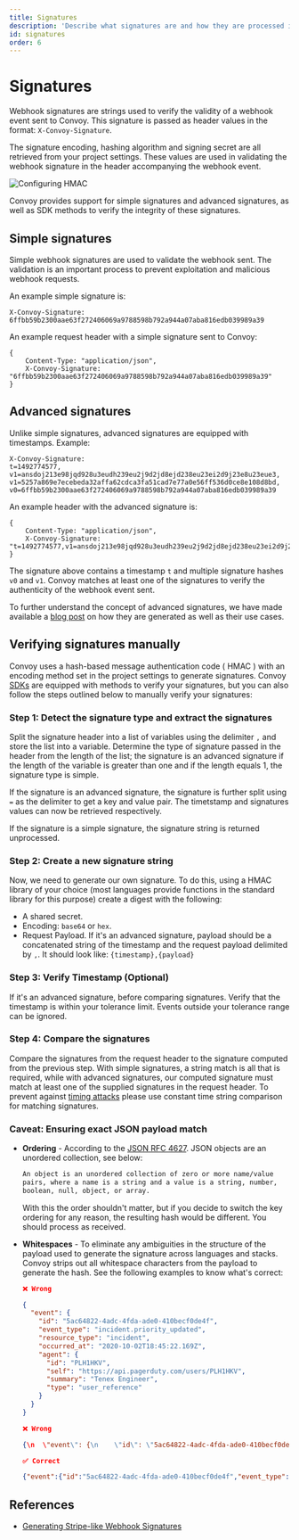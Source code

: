 ```yaml
---
title: Signatures
description: 'Describe what signatures are and how they are processed in Convoy'
id: signatures
order: 6
---
```


# Signatures

Webhook signatures are strings used to verify the validity of a webhook event sent to Convoy. This signature is passed as header values in the format: `X-Convoy-Signature`.

The signature encoding, hashing algorithm and signing secret are all retrieved from your project settings. These values are used in validating the webhook signature in the header accompanying the webhook event.

![Configuring HMAC](/docs-assets/hmac-signature.png)

Convoy provides support for simple signatures and advanced signatures, as well as SDK methods to verify the integrity of these signatures.

## Simple signatures

Simple webhook signatures are used to validate the webhook sent. The validation is an important process to prevent exploitation and malicious webhook requests.

An example simple signature is:

```[example]
X-Convoy-Signature: 6ffbb59b2300aae63f272406069a9788598b792a944a07aba816edb039989a39
```

An example request header with a simple signature sent to Convoy:

```json[Sample header]
{
    Content-Type: "application/json",
    X-Convoy-Signature: "6ffbb59b2300aae63f272406069a9788598b792a944a07aba816edb039989a39"
}
```

## Advanced signatures

Unlike simple signatures, advanced signatures are equipped with timestamps. Example:

```[example]
X-Convoy-Signature:
t=1492774577,
v1=ansdoj213e98jqd928u3eudh239eu2j9d2jd8ejd238eu23ei2d9j23e8u23eue3,
v1=5257a869e7ecebeda32affa62cdca3fa51cad7e77a0e56ff536d0ce8e108d8bd,
v0=6ffbb59b2300aae63f272406069a9788598b792a944a07aba816edb039989a39
```

An example header with the advanced signature is:

```json[Advanced signature header]
{
    Content-Type: "application/json",
    X-Convoy-Signature: "t=1492774577,v1=ansdoj213e98jqd928u3eudh239eu2j9d2jd8ejd238eu23ei2d9j23e8u23eue3v1=5257a869e7ecebeda32affa62cdca3fa51cad7e77a0e56ff536d0ce8e108d8bd,v0=6ffbb59b2300aae63f272406069a9788598b792a944a07aba816edb039989a39"
}
```

The signature above contains a timestamp `t` and multiple signature hashes `v0` and `v1`. Convoy matches at least one of the signatures to verify the authenticity of the webhook event sent.

To further understand the concept of advanced signatures, we have made available a [blog post](/blog/generating-stripe-like-webhook-signatures) on how they are generated as well as their use cases.

## Verifying signatures manually

Convoy uses a hash-based message authentication code ( HMAC ) with an encoding method set in the project settings to generate signatures. Convoy [SDKs](/docs/sdks) are equipped with methods to verify your signatures, but you can also follow the steps outlined below to manually verify your signatures:

### Step 1: Detect the signature type and extract the signatures

Split the signature header into a list of variables using the delimiter `,` and store the list into a variable. Determine the type of signature passed in the header from the length of the list; the signature is an advanced signature if the length of the variable is greater than one and if the length equals 1, the signature type is simple.

If the signature is an advanced signature, the signature is further split using `=` as the delimiter to get a key and value pair. The timetstamp and signatures values can now be retrieved respectively.

If the signature is a simple signature, the signature string is returned unprocessed.

### Step 2: Create a new signature string

Now, we need to generate our own signature. To do this, using a HMAC library of your choice (most languages provide functions in the standard library for this purpose) create a digest with the following:

-   A shared secret.
-   Encoding: `base64` or `hex`.
-   Request Payload. If it's an advanced signature, payload should be a concatenated string of the timestamp and the request payload delimited by `,`. It should look like: `{timestamp},{payload}`

### Step 3: Verify Timestamp (Optional)

If it's an advanced signature, before comparing signatures. Verify that the timestamp is within your tolerance limit. Events outside your tolerance range can be ignored.

### Step 4: Compare the signatures

Compare the signatures from the request header to the signature computed from the previous step. With simple signatures, a string match is all that is required, while with advanced signatures, our computed signature must match at least one of the supplied signatures in the request header. To prevent against [timing attacks](https://en.wikipedia.org/wiki/Timing_attack) please use constant time string comparison for matching signatures.

### Caveat: Ensuring exact JSON payload match

-   **Ordering** -
    According to the [JSON RFC 4627](https://www.ietf.org/rfc/rfc4627.txt). JSON objects are an unordered collection, see below:

    ```bash
    An object is an unordered collection of zero or more name/value
    pairs, where a name is a string and a value is a string, number,
    boolean, null, object, or array.
    ```

    With this the order shouldn't matter, but if you decide to switch the key ordering for any reason, the resulting hash would be different. You should process as received.

-   **Whitespaces** -
    To eliminate any ambiguities in the structure of the payload used to generate the signature across languages and stacks. Convoy strips out all whitespace characters from the payload to generate the hash. See the following examples to know what's correct:

    ```json
    ❌ Wrong

    {
      "event": {
        "id": "5ac64822-4adc-4fda-ade0-410becf0de4f",
        "event_type": "incident.priority_updated",
        "resource_type": "incident",
        "occurred_at": "2020-10-02T18:45:22.169Z",
        "agent": {
          "id": "PLH1HKV",
          "self": "https://api.pagerduty.com/users/PLH1HKV",
          "summary": "Tenex Engineer",
          "type": "user_reference"
        }
      }
    }
    ```

    ```json
    ❌ Wrong

    {\n  \"event\": {\n    \"id\": \"5ac64822-4adc-4fda-ade0-410becf0de4f\",\n    \"event_type\": \"incident.priority_updated\",\n    \"resource_type\": \"incident\",\n    \"occurred_at\": \"2020-10-02T18:45:22.169Z\",\n    \"agent\": {\n      \"id\": \"PLH1HKV\",\n      \"self\": \"https://api.pagerduty.com/users/PLH1HKV\",\n      \"summary\": \"Tenex Engineer\",\n      \"type\": \"user_reference\"\n    }\n  }\n}
    ```

    ```json
    ✅ Correct

    {"event":{"id":"5ac64822-4adc-4fda-ade0-410becf0de4f","event_type":"incident.priority_updated","resource_type":"incident","occurred_at":"2020-10-02T18:45:22.169Z","agent":{"id":"PLH1HKV","self":"https://api.pagerduty.com/users/PLH1HKV","summary":"Tenex Engineer","type":"user_reference"}}}
    ```

## References

-   [Generating Stripe-like Webhook Signatures](https://getconvoy.io/blog/generating-stripe-like-webhook-signatures/)
